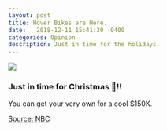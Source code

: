 ```yaml
---
layout: post
title: Hover Bikes are Here.
date:   2018-12-11 15:41:30 -0400
categories: Opinion
description: Just in time for the holidays.
---
```


![](https://d3vv6lp55qjaqc.cloudfront.net/items/1y0T3q2c2J311k301H2V/Screen%20Recording%202018-11-13%20at%2006.57%20PM.gif?X-CloudApp-Visitor-Id=2812380&v=7aafbb64)  

### Just in time for Christmas 🎄!!  

You can get your very own for a cool $150K.  

[Source: NBC](https://www.nbcnews.com/mach/science/hoverbikes-are-finally-here-don-t-expect-fly-cheap-ncna935191)
